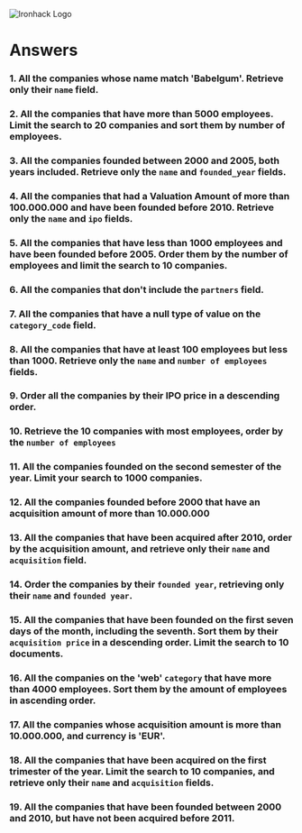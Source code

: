 ![Ironhack Logo](https://i.imgur.com/1QgrNNw.png)

# Answers

### 1. All the companies whose name match 'Babelgum'. Retrieve only their `name` field.

<!-- {name: 'Babelgum'}, {name: 1, _id: 0} -->

### 2. All the companies that have more than 5000 employees. Limit the search to 20 companies and sort them by **number of employees**.

<!-- {number_of_employees: {$gte: 5000}},  {name: 1, number_of_employees:1, _id: 0}, -{number_of_employees: 1}, Limit:20-->

### 3. All the companies founded between 2000 and 2005, both years included. Retrieve only the `name` and `founded_year` fields.

<!-- { founded_year: { $in: [ 2000, 2001, 2002, 2003, 2004, 2005] } }, {name: 1, founded_year: 1, _id:0} -->

### 4. All the companies that had a Valuation Amount of more than 100.000.000 and have been founded before 2010. Retrieve only the `name` and `ipo` fields.

<!-- {$and:[{"ipo.valuation_amount":{$gt:100000000}}, {founded_year:{$lt: 2010}}]}, {name: 1, _id: 0, ipo: 1} -->

### 5. All the companies that have less than 1000 employees and have been founded before 2005. Order them by the number of employees and limit the search to 10 companies.

<!-- {$and:[{number_of_employees: {$lt: 1000}}, {founded_year: {$lt:2005}}]}, {number_of_employees: 1, _id:0}, {number_of_employees: -1}, Limit:10  -->

### 6. All the companies that don't include the `partners` field.

<!-- {partners: {$exists: false} }-->

### 7. All the companies that have a null type of value on the `category_code` field.

<!-- Your Code Goes Here -->

### 8. All the companies that have at least 100 employees but less than 1000. Retrieve only the `name` and `number of employees` fields.

<!-- {$and:[{number_of_employees:{$gte:100}}, {number_of_employees:{$lt:1000}}]}, {name: 1, _id:0, number_of_employees:1} -->

### 9. Order all the companies by their IPO price in a descending order.

<!-- {"acquisition.price_amount": -1} -->

### 10. Retrieve the 10 companies with most employees, order by the `number of employees`

<!-- Your Code Goes Here -->

### 11. All the companies founded on the second semester of the year. Limit your search to 1000 companies.

<!-- Your Code Goes Here -->

### 12. All the companies founded before 2000 that have an acquisition amount of more than 10.000.000

<!-- Your Code Goes Here -->

### 13. All the companies that have been acquired after 2010, order by the acquisition amount, and retrieve only their `name` and `acquisition` field.

<!-- Your Code Goes Here -->

### 14. Order the companies by their `founded year`, retrieving only their `name` and `founded year`.

<!-- Your Code Goes Here -->

### 15. All the companies that have been founded on the first seven days of the month, including the seventh. Sort them by their `acquisition price` in a descending order. Limit the search to 10 documents.

<!-- Your Code Goes Here -->

### 16. All the companies on the 'web' `category` that have more than 4000 employees. Sort them by the amount of employees in ascending order.

<!-- Your Code Goes Here -->

### 17. All the companies whose acquisition amount is more than 10.000.000, and currency is 'EUR'.

<!-- Your Code Goes Here -->

### 18. All the companies that have been acquired on the first trimester of the year. Limit the search to 10 companies, and retrieve only their `name` and `acquisition` fields.

<!-- Your Code Goes Here -->

### 19. All the companies that have been founded between 2000 and 2010, but have not been acquired before 2011.

<!-- Your Code Goes Here -->
